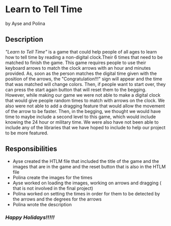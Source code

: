 # Learn to Tell Time
by Ayse and Polina
## Description
   *"Learn to Tell Time"* is a game that could help people of all ages to learn how to tell time by reading a non-digital clock.Their 6 times that need to be matched to finish the game. This game requires people to use their keyboard arrows to match the clock arrows with an hour and minutes provided. As, soon as the person matches the digital time given with the position of the arrows, the "Congratulation!!!" sign will appear and the time that was matched will change colors. Then, if people want to start over, they can press the start again button that will reset them to the begging.
   However, while making our game we were not able to make a digital clock that would give people random times to match with arrows on the clock. We also were not able to add a dragging feature that would allow the movement of the arrow to be faster. Then, in the begging, we thought we would have time to maybe include a second level to this game, which would include knowing the 24  hour or military time. We were also have not been able to include any of the libraries that we have hoped to include to help our project to be more featured.
## Responsibilities
  * Ayse created the HTLM file that included the title of the game and the images that are in the game and the reset button that is also in the HTLM file
  * Polina create the images for the times
  * Ayse worked on loading the images, working on arrows and dragging ( that is not involved in the final project)
  * Polina worked on setting the times in order for them to be detected by the arrows and the degrees for the arrows
  * Polina wrote the description

  ### *Happy Holidays!!!!!*
